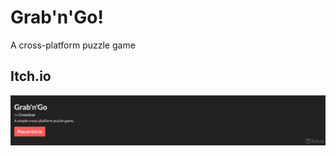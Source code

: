 <!-- markdownlint-disable-next-line no-trailing-punctuation -->
# Grab'n'Go!

A cross-platform puzzle game

## Itch.io

[![itch.io](docs/itchio.png)](https://crossscardev.itch.io/gng)
